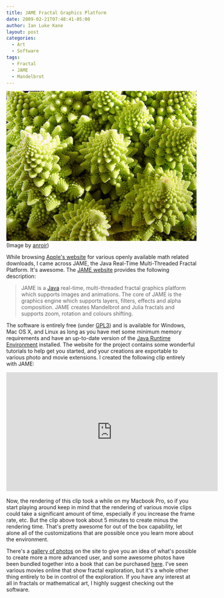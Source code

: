 ```yaml
---
title: JAME Fractal Graphics Platform
date: 2009-02-21T07:48:41-05:00
author: Ian Luke Kane
layout: post
categories:
  - Art
  - Software
tags:
  - Fractal
  - JAME
  - Mandelbrot
---
```


![(anroir)](/assets/fractal.jpg)  
(Image by [anroir](http://www.flickr.com/photos/anroir/323863905/sizes/z/in/photostream/))

While browsing [Apple's website](http://www.apple.com/downloads/) for
various openly available math related downloads, I came across JAME, the
Java Real-Time Multi-Threaded Fractal Platform. It's awesome. The
[JAME website](http://jame.sourceforge.net/) provides the following
description:

> JAME is a [Java](http://java.sun.com/) real-time, multi-threaded
> fractal graphics platform which supports images and animations. The
> core of JAME is the graphics engine which supports layers, filters,
> effects and alpha composition. JAME creates Mandelbrot and Julia
> fractals and supports zoom, rotation and colours shifting.

The software is entirely free (under
[GPL3](http://www.fsf.org/licensing/licenses/gpl.html)) and is available
for Windows, Mac OS X, and Linux as long as you have met some minimum
memory requirements and have an up-to-date version of the
[Java Runtime Environment](http://java.sun.com/javase) installed. The
website for the project contains some wonderful tutorials to help get
you started, and your creations are exportable to various photo and
movie extensions. I created the following clip entirely with JAME:

<iframe width="560" height="315" src="https://www.youtube.com/embed/EavgsHirN1Y" frameborder="0" allow="accelerometer; autoplay; encrypted-media; gyroscope; picture-in-picture" allowfullscreen></iframe>

Now, the rendering of this clip took a while on my Macbook Pro, so if
you start playing around keep in mind that the rendering of various
movie clips could take a significant amount of time, especially if you
increase the frame rate, etc. But the clip above took about 5 minutes to
create minus the rendering time. That's pretty awesome for out of the
box capability, let alone all of the customizations that are possible
once you learn more about the environment.

There's a [gallery of photos](http://jame.sourceforge.net/#gallery) on
the site to give you an idea of what's possible to create more a more
advanced user, and some awesome photos have been bundled together into a
book that can be purchased
[here](http://www.blurb.com/bookstore/detail/388894). I've seen various
movies online that show fractal exploration, but it's a whole other
thing entirely to be in control of the exploration. If you have any
interest at all in fractals or mathematical art, I highly suggest
checking out the software.